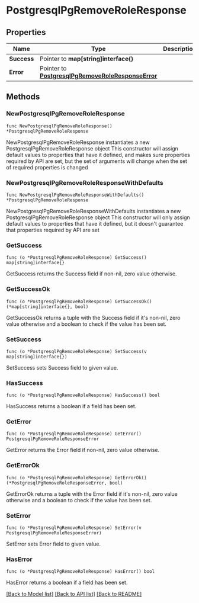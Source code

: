 # PostgresqlPgRemoveRoleResponse

## Properties

Name | Type | Description | Notes
------------ | ------------- | ------------- | -------------
**Success** | Pointer to **map[string]interface{}** |  | [optional] 
**Error** | Pointer to [**PostgresqlPgRemoveRoleResponseError**](PostgresqlPgRemoveRoleResponseError.md) |  | [optional] 

## Methods

### NewPostgresqlPgRemoveRoleResponse

`func NewPostgresqlPgRemoveRoleResponse() *PostgresqlPgRemoveRoleResponse`

NewPostgresqlPgRemoveRoleResponse instantiates a new PostgresqlPgRemoveRoleResponse object
This constructor will assign default values to properties that have it defined,
and makes sure properties required by API are set, but the set of arguments
will change when the set of required properties is changed

### NewPostgresqlPgRemoveRoleResponseWithDefaults

`func NewPostgresqlPgRemoveRoleResponseWithDefaults() *PostgresqlPgRemoveRoleResponse`

NewPostgresqlPgRemoveRoleResponseWithDefaults instantiates a new PostgresqlPgRemoveRoleResponse object
This constructor will only assign default values to properties that have it defined,
but it doesn't guarantee that properties required by API are set

### GetSuccess

`func (o *PostgresqlPgRemoveRoleResponse) GetSuccess() map[string]interface{}`

GetSuccess returns the Success field if non-nil, zero value otherwise.

### GetSuccessOk

`func (o *PostgresqlPgRemoveRoleResponse) GetSuccessOk() (*map[string]interface{}, bool)`

GetSuccessOk returns a tuple with the Success field if it's non-nil, zero value otherwise
and a boolean to check if the value has been set.

### SetSuccess

`func (o *PostgresqlPgRemoveRoleResponse) SetSuccess(v map[string]interface{})`

SetSuccess sets Success field to given value.

### HasSuccess

`func (o *PostgresqlPgRemoveRoleResponse) HasSuccess() bool`

HasSuccess returns a boolean if a field has been set.

### GetError

`func (o *PostgresqlPgRemoveRoleResponse) GetError() PostgresqlPgRemoveRoleResponseError`

GetError returns the Error field if non-nil, zero value otherwise.

### GetErrorOk

`func (o *PostgresqlPgRemoveRoleResponse) GetErrorOk() (*PostgresqlPgRemoveRoleResponseError, bool)`

GetErrorOk returns a tuple with the Error field if it's non-nil, zero value otherwise
and a boolean to check if the value has been set.

### SetError

`func (o *PostgresqlPgRemoveRoleResponse) SetError(v PostgresqlPgRemoveRoleResponseError)`

SetError sets Error field to given value.

### HasError

`func (o *PostgresqlPgRemoveRoleResponse) HasError() bool`

HasError returns a boolean if a field has been set.


[[Back to Model list]](../README.md#documentation-for-models) [[Back to API list]](../README.md#documentation-for-api-endpoints) [[Back to README]](../README.md)


